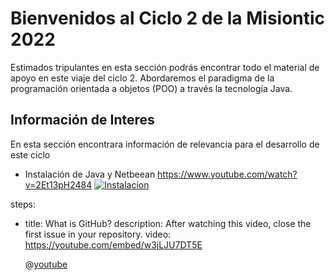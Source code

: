# Bienvenidos al Ciclo 2 de la Misiontic 2022

Estimados tripulantes en esta sección podrás encontrar todo el material de apoyo en este viaje del ciclo 2. Abordaremos el paradigma de la programación orientada a objetos (POO) a través la tecnología Java. 

## Información de Interes

En esta sección encontrara información de relevancia para el desarrollo de este ciclo

- Instalación de Java y Netbeean https://www.youtube.com/watch?v=2Et13pH2484
[![Instalacion](https://img.youtube.com/vi/v=2Et13pH2484/0.jp)](https://www.youtube.com/watch?v=2Et13pH2484)

steps:
- title: What is GitHub?
  description: After watching this video, close the first issue in your repository.
  video: https://youtube.com/embed/w3jLJU7DT5E
  
  @[youtube](http://www.youtube.com/embed/2Et13pH2484)
